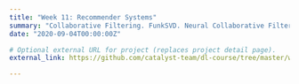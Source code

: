 ```yaml
---
title: "Week 11: Recommender Systems"
summary: "Collaborative Filtering. FunkSVD. Neural Collaborative Filtering."
date: "2020-09-04T00:00:00Z"

# Optional external URL for project (replaces project detail page).
external_link: https://github.com/catalyst-team/dl-course/tree/master/week-11

---
```

